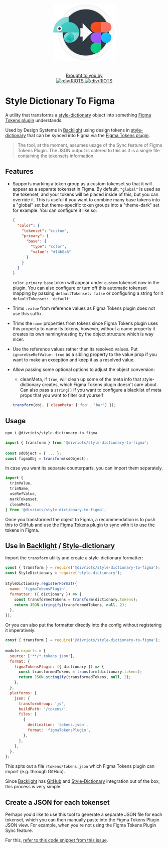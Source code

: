 <p align="center">
  <img style="width: 200px; margin-bottom: 20px" alt="style dictionary playground logo" src="https://raw.githubusercontent.com/divriots/style-dictionary-to-figma/main/.github/logo.png">
</p>
<p align="center">
  <a href="https://divRIOTS.com">Brought to you by<br/></a>
  <a href="https://divRIOTS.com#gh-light-mode-only">
    <img width="150" height="40" src="https://divRIOTS.com/divriots.svg" alt="‹div›RIOTS" />
  </a>
  <a href="https://divRIOTS.com#gh-dark-mode-only">
    <img width="150" height="40" src="https://divRIOTS.com/divriots-dark.svg" alt="‹div›RIOTS" />
  </a>
</p>

# Style Dictionary To Figma

A utility that transforms a [style-dictionary](https://amzn.github.io/style-dictionary/#/) object into something [Figma Tokens plugin](https://www.figma.com/community/plugin/843461159747178978) understands.

Used by Design Systems in [Backlight](https://backlight.dev) using design tokens in [style-dictionary](https://amzn.github.io/style-dictionary/) that can be synced into Figma via the [Figma Tokens plugin](https://www.figma.com/community/plugin/843461159747178978).

> The tool, at the moment, assumes usage of the Sync feature of Figma Tokens Plugin.
> The JSON output is catered to this as it is a single file containing the tokensets information.

## Features

- Supports marking a token group as a custom tokenset so that it will appear as a separate tokenset in Figma. By default, `"global"` is used as the tokenset, and your tokens will be placed inside of this, but you can override it. This is useful if you want to combine many base tokens into a "global" set but theme-specific token groups into a "theme-dark" set for example. You can configure it like so:

  ```json
  {
    "color": {
      "tokenset": "custom",
      "primary": {
        "base": {
          "type": "color",
          "value": "#14b8a6"
        }
      }
    }
  }
  ```

  `color.primary.base` token will appear under `custom` tokenset now in the plugin.
  You can also configure or turn off this automatic tokenset mapping by passing `defaultTokenset: false` or configuring a string for it `defaultTokenset: 'default'`

- Trims `.value` from reference values as Figma Tokens plugin does not use this suffix.
- Trims the `name` properties from tokens since Figma Tokens plugin uses this property to name its tokens, however, without a name property it creates its own naming/nesting by the object structure which is way nicer.
- Use the reference values rather than its resolved values. Put `ignoreUseRefValue: true` as a sibling property to the value prop if you want to make an exception and keep it as a resolved value.
- Allow passing some optional options to adjust the object conversion:

  - cleanMeta, if `true`, will clean up some of the meta info that style-dictionary creates, which Figma Tokens plugin doesn't care about. Can also pass a `string[]` if you want to configure a blacklist of meta props that you want to filter out yourself

  ```js
  transform(obj, { cleanMeta: ['foo', 'bar'] });
  ```

## Usage

```sh
npm i @divriots/style-dictionary-to-figma
```

```js
import { transform } from '@divriots/style-dictionary-to-figma';

const sdObject = { ... };
const figmaObj = transform(sdObject);
```

In case you want its separate counterparts, you can import them separately.

```js
import {
  trimValue,
  trimName,
  useRefValue,
  markTokenset,
  cleanMeta,
} from '@divriots/style-dictionary-to-figma';
```

Once you transformed the object to Figma, a recommendation is to push this to GitHub and use the [Figma Tokens plugin](https://www.figma.com/community/plugin/843461159747178978) to sync with it to use the tokens in Figma.

## Use in [Backlight](https://backlight.dev/) / [Style-dictionary](https://amzn.github.io/style-dictionary/#/)

Import the `transform` utility and create a style-dictionary formatter:

```js
const { transform } = require('@divriots/style-dictionary-to-figma');
const StyleDictionary = require('style-dictionary');

StyleDictionary.registerFormat({
  name: 'figmaTokensPlugin',
  formatter: ({ dictionary }) => {
    const transformedTokens = transform(dictionary.tokens);
    return JSON.stringify(transformedTokens, null, 2);
  },
});
```

Or you can also put the formatter directly into the config without registering it imperatively:

```js
const { transform } = require('@divriots/style-dictionary-to-figma');

module.exports = {
  source: ['**/*.tokens.json'],
  format: {
    figmaTokensPlugin: ({ dictionary }) => {
      const transformedTokens = transform(dictionary.tokens);
      return JSON.stringify(transformedTokens, null, 2);
    },
  },
  platforms: {
    json: {
      transformGroup: 'js',
      buildPath: '/tokens/',
      files: [
        {
          destination: 'tokens.json',
          format: 'figmaTokensPlugin',
        },
      ],
    },
  },
};
```

This spits out a file `/tokens/tokens.json` which Figma Tokens plugin can import (e.g. through GitHub).

Since [Backlight](https://backlight.dev/) has [GitHub](https://github.com/) and [Style-Dictionary](https://amzn.github.io/style-dictionary/#/) integration out of the box, this process is very simple.

## Create a JSON for each tokenset

Perhaps you'd like to use this tool to generate a separate JSON file for each tokenset,
which you can then manually paste into the Figma Tokens Plugin JSON view.
For example, when you're not using the Figma Tokens Plugin Sync feature.

For this, [refer to this code snippet from this issue](https://github.com/divriots/style-dictionary-to-figma/issues/15#issuecomment-1127797022).
